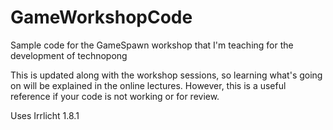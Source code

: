 GameWorkshopCode
================

Sample code for the GameSpawn workshop that I'm teaching for the development of technopong

This is updated along with the workshop sessions, so learning what's going on will be explained in the online lectures.
However, this is a useful reference if your code is not working or for review.

Uses Irrlicht 1.8.1

